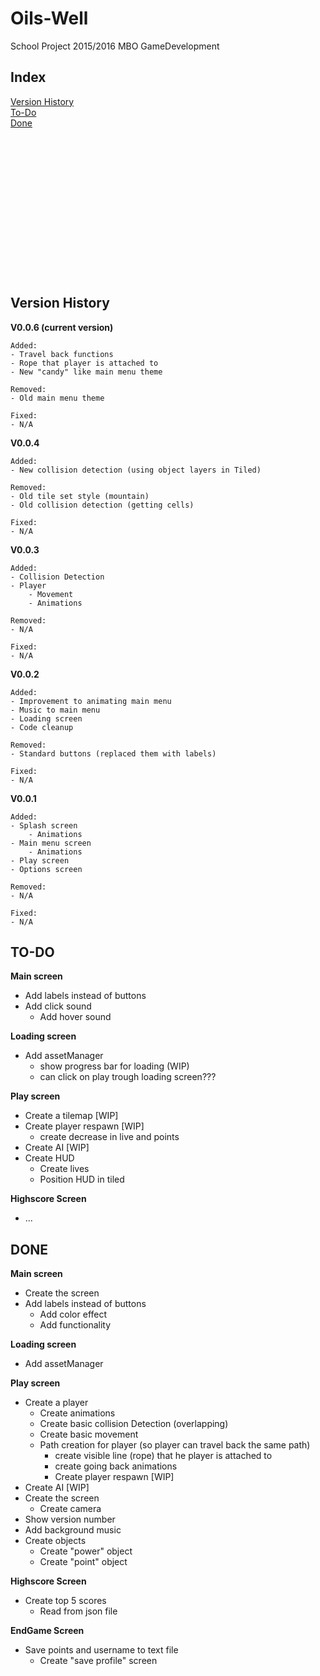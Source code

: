 # Oils-Well
School Project 2015/2016 MBO GameDevelopment

## Index
[Version History](https://github.com/JohnnyDeeee/Oils-Well#version-history)</BR>
[To-Do](https://github.com/JohnnyDeeee/Oils-Well#to-do)</BR>
[Done](https://github.com/JohnnyDeeee/Oils-Well#done)</BR>
</BR>
</BR>
</BR>
</BR>
</BR>
</BR>
</BR>
</BR>
</BR>
</BR>
</BR>
</BR>
</BR>
</BR>

## Version History
**V0.0.6 (current version)**
    
    Added:
	- Travel back functions
	- Rope that player is attached to
	- New "candy" like main menu theme
	
	Removed:
	- Old main menu theme
	
	Fixed:
	- N/A
    
**V0.0.4**
	
    Added:
	- New collision detection (using object layers in Tiled)
	
	Removed:
	- Old tile set style (mountain)
	- Old collision detection (getting cells)
	
	Fixed:
	- N/A
    
**V0.0.3**
	
    Added:
	- Collision Detection
	- Player
		- Movement
		- Animations
	
	Removed:
	- N/A
		
	Fixed:
	- N/A

**V0.0.2**
	
    Added:
	- Improvement to animating main menu
	- Music to main menu
	- Loading screen
	- Code cleanup
	
	Removed:
	- Standard buttons (replaced them with labels)
	
	Fixed:
	- N/A

**V0.0.1**
	
    Added:
	- Splash screen
		- Animations
	- Main menu screen
		- Animations
	- Play screen
	- Options screen
	
	Removed:
	- N/A
	
	Fixed:
	- N/A

## TO-DO
**Main screen**	
- Add labels instead of buttons
- Add click sound
    - Add hover sound

**Loading screen**	
- Add assetManager
    - show progress bar for loading (WIP)
    - can click on play trough loading screen???

**Play screen**	
- Create a tilemap [WIP]
- Create player respawn [WIP]
    - create decrease in live and points
- Create AI [WIP]
- Create HUD
    - Create lives
    - Position HUD in tiled

**Highscore Screen**	
- ...

## DONE
**Main screen**	
- Create the screen
- Add labels instead of buttons
    - Add color effect
    - Add functionality

**Loading screen**	
- Add assetManager

**Play screen**	
- Create a player
    - Create animations
    - Create basic collision Detection (overlapping)
    - Create basic movement
    - Path creation for player (so player can travel back the same path)
        - create visible line (rope) that he player is attached to
        - create going back animations
        - Create player respawn [WIP]
- Create AI [WIP]
- Create the screen
    - Create camera
- Show version number
- Add background music
- Create objects
    - Create "power" object
    - Create "point" object

**Highscore Screen**	
- Create top 5 scores
    - Read from json file

**EndGame Screen**	
- Save points and username to text file
    - Create "save profile" screen